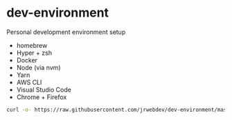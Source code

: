 # dev-environment

Personal development environment setup

* homebrew
* Hyper + zsh
* Docker
* Node (via nvm)
* Yarn
* AWS CLI
* Visual Studio Code
* Chrome + Firefox

```sh
curl -o- https://raw.githubusercontent.com/jrwebdev/dev-environment/master/install.sh | bash
```
